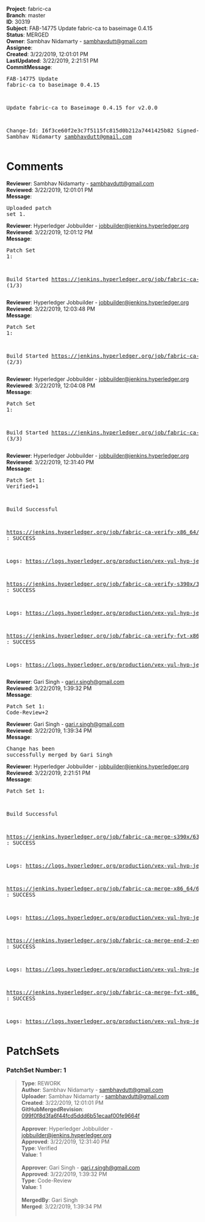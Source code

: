 <strong>Project</strong>: fabric-ca<br><strong>Branch</strong>: master<br><strong>ID</strong>: 30319<br><strong>Subject</strong>: FAB-14775 Update fabric-ca to baseimage 0.4.15<br><strong>Status</strong>: MERGED<br><strong>Owner</strong>: Sambhav Nidamarty - sambhavdutt@gmail.com<br><strong>Assignee</strong>:<br><strong>Created</strong>: 3/22/2019, 12:01:01 PM<br><strong>LastUpdated</strong>: 3/22/2019, 2:21:51 PM<br><strong>CommitMessage</strong>:<br><pre>FAB-14775 Update fabric-ca to baseimage 0.4.15

Update fabric-ca to Baseimage 0.4.15 for v2.0.0

Change-Id: I6f3ce60f2e3c7f5115fc815d0b212a7441425b82
Signed-off-by: Sambhav Nidamarty <sambhavdutt@gmail.com>
</pre><h1>Comments</h1><strong>Reviewer</strong>: Sambhav Nidamarty - sambhavdutt@gmail.com<br><strong>Reviewed</strong>: 3/22/2019, 12:01:01 PM<br><strong>Message</strong>: <pre>Uploaded patch set 1.</pre><strong>Reviewer</strong>: Hyperledger Jobbuilder - jobbuilder@jenkins.hyperledger.org<br><strong>Reviewed</strong>: 3/22/2019, 12:01:12 PM<br><strong>Message</strong>: <pre>Patch Set 1:

Build Started https://jenkins.hyperledger.org/job/fabric-ca-verify-s390x/3815/ (1/3)</pre><strong>Reviewer</strong>: Hyperledger Jobbuilder - jobbuilder@jenkins.hyperledger.org<br><strong>Reviewed</strong>: 3/22/2019, 12:03:48 PM<br><strong>Message</strong>: <pre>Patch Set 1:

Build Started https://jenkins.hyperledger.org/job/fabric-ca-verify-x86_64/3706/ (2/3)</pre><strong>Reviewer</strong>: Hyperledger Jobbuilder - jobbuilder@jenkins.hyperledger.org<br><strong>Reviewed</strong>: 3/22/2019, 12:04:08 PM<br><strong>Message</strong>: <pre>Patch Set 1:

Build Started https://jenkins.hyperledger.org/job/fabric-ca-verify-fvt-x86_64/90/ (3/3)</pre><strong>Reviewer</strong>: Hyperledger Jobbuilder - jobbuilder@jenkins.hyperledger.org<br><strong>Reviewed</strong>: 3/22/2019, 12:31:40 PM<br><strong>Message</strong>: <pre>Patch Set 1: Verified+1

Build Successful 

https://jenkins.hyperledger.org/job/fabric-ca-verify-x86_64/3706/ : SUCCESS

Logs: https://logs.hyperledger.org/production/vex-yul-hyp-jenkins-3/fabric-ca-verify-x86_64/3706

https://jenkins.hyperledger.org/job/fabric-ca-verify-s390x/3815/ : SUCCESS

Logs: https://logs.hyperledger.org/production/vex-yul-hyp-jenkins-3/fabric-ca-verify-s390x/3815

https://jenkins.hyperledger.org/job/fabric-ca-verify-fvt-x86_64/90/ : SUCCESS

Logs: https://logs.hyperledger.org/production/vex-yul-hyp-jenkins-3/fabric-ca-verify-fvt-x86_64/90</pre><strong>Reviewer</strong>: Gari Singh - gari.r.singh@gmail.com<br><strong>Reviewed</strong>: 3/22/2019, 1:39:32 PM<br><strong>Message</strong>: <pre>Patch Set 1: Code-Review+2</pre><strong>Reviewer</strong>: Gari Singh - gari.r.singh@gmail.com<br><strong>Reviewed</strong>: 3/22/2019, 1:39:34 PM<br><strong>Message</strong>: <pre>Change has been successfully merged by Gari Singh</pre><strong>Reviewer</strong>: Hyperledger Jobbuilder - jobbuilder@jenkins.hyperledger.org<br><strong>Reviewed</strong>: 3/22/2019, 2:21:51 PM<br><strong>Message</strong>: <pre>Patch Set 1:

Build Successful 

https://jenkins.hyperledger.org/job/fabric-ca-merge-s390x/635/ : SUCCESS

Logs: https://logs.hyperledger.org/production/vex-yul-hyp-jenkins-3/fabric-ca-merge-s390x/635

https://jenkins.hyperledger.org/job/fabric-ca-merge-x86_64/636/ : SUCCESS

Logs: https://logs.hyperledger.org/production/vex-yul-hyp-jenkins-3/fabric-ca-merge-x86_64/636

https://jenkins.hyperledger.org/job/fabric-ca-merge-end-2-end-x86_64/233/ : SUCCESS

Logs: https://logs.hyperledger.org/production/vex-yul-hyp-jenkins-3/fabric-ca-merge-end-2-end-x86_64/233

https://jenkins.hyperledger.org/job/fabric-ca-merge-fvt-x86_64/27/ : SUCCESS

Logs: https://logs.hyperledger.org/production/vex-yul-hyp-jenkins-3/fabric-ca-merge-fvt-x86_64/27</pre><h1>PatchSets</h1><h3>PatchSet Number: 1</h3><blockquote><strong>Type</strong>: REWORK<br><strong>Author</strong>: Sambhav Nidamarty - sambhavdutt@gmail.com<br><strong>Uploader</strong>: Sambhav Nidamarty - sambhavdutt@gmail.com<br><strong>Created</strong>: 3/22/2019, 12:01:01 PM<br><strong>GitHubMergedRevision</strong>: [099f0f8d3fa6f44fcd5ddd6b51ecaaf00fe9664f](https://github.com/hyperledger-gerrit-archive/fabric-ca/commit/099f0f8d3fa6f44fcd5ddd6b51ecaaf00fe9664f)<br><br><strong>Approver</strong>: Hyperledger Jobbuilder - jobbuilder@jenkins.hyperledger.org<br><strong>Approved</strong>: 3/22/2019, 12:31:40 PM<br><strong>Type</strong>: Verified<br><strong>Value</strong>: 1<br><br><strong>Approver</strong>: Gari Singh - gari.r.singh@gmail.com<br><strong>Approved</strong>: 3/22/2019, 1:39:32 PM<br><strong>Type</strong>: Code-Review<br><strong>Value</strong>: 1<br><br><strong>MergedBy</strong>: Gari Singh<br><strong>Merged</strong>: 3/22/2019, 1:39:34 PM<br><br></blockquote>